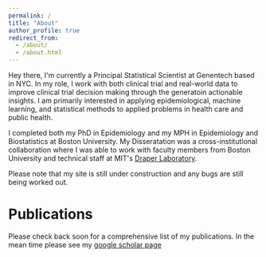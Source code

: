 ```yaml
---
permalink: /
title: "About"
author_profile: true
redirect_from: 
  - /about/
  - /about.html
---
```


Hey there, I'm currently a Principal Statistical Scientist at Genentech based in NYC. In my role, I work with both clinical trial and real-world data to improve clinical trial decision making through the generatoin actionable insights. I am primarily interested in applying epidemiological, machine learning, and statistical methods to applied problems in health care and public health. 

I completed both my PhD in Epidemiology and my MPH in Epidemiology and Biostatistics at Boston University. My Disseratation was a cross-institutional collaboration where I was able to work with faculty members from Boston University and technical staff at MIT's [Draper Laboratory](https://www.draper.com/about).  

Please note that my site is still under construction and any bugs are still being worked out. 

Publications
======
Please check back soon for a comprehensive list of my publications. In the mean time please see my [google scholar page](https://scholar.google.com/citations?hl=en&user=CRwKEJkAAAAJ) 


